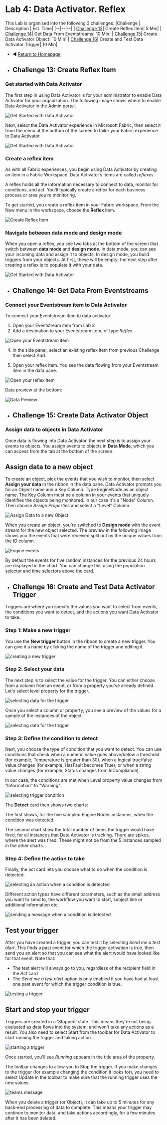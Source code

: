 # Lab 4: Data Activator. Reflex

This Lab is organised into the following 3 challenges:
|Challenge | Description | Est. Time|
|--|--|--|
| [Challenge 13](#challenge-13-create-reflex-item)| Create Reflex Item| 5 Min|
| [Challenge 14](#challenge-14-get-data-from-eventstreams)| Get Data From Eventstreams| 10 Min|
| [Challenge 15](#challenge-15-create-data-activator-object)| Create Data Activator Object| 10 Min|
| [Challenge 16](#challenge-16-create-and-test-data-activator-trigger)| Create and Test Data Activator Trigger| 10 Min|

- ◀️ [Return to Homepage](readme.md)

- ## Challenge 13: Create Reflex Item

### Get started with Data Activator

The first step in using Data Activator is for your administrator to enable Data Activator for your organization. The following image shows where to enable Data Activator in the Admin portal.

![Get Started with Data Activator](/assets/images/data-activator-get-started-04.png "Screenshot of enabling data activator in the admin portal.")

Next, select the Data Activator experience in Microsoft Fabric, then select it from the menu at the bottom of the screen to tailor your Fabric experience to Data Activator.

![Get Started with Data Activator](/assets/images/data-activator-get-started-01.png "Get Started with Data Activator")


### Create a reflex item

As with all Fabric experiences, you begin using Data Activator by creating an item in a Fabric Workspace. Data Activator’s items are called *reflexes.*

A reflex holds all the information necessary to connect to data, monitor for conditions, and act. You'll typically create a reflex for each business process or area you’re monitoring.

To get started, you create a reflex item in your Fabric workspace. From the New menu in the workspace, choose the **Reflex** item.

![Create Reflex Item](/assets/images/data-activator-get-started-03.png "Screenshot of selecting a new data activator reflex item.")

### Navigate between data mode and design mode

When you open a reflex, you see two tabs at the bottom of the screen that switch between **data mode** and **design mode**. In data mode, you can see your incoming data and assign it to objects. In design mode, you build triggers from your objects. At first, these will be empty; the next step after creating a reflex is to populate it with your data.

![Get Started with Data Activator](/assets/images/data-activator-get-started-02.png "Screenshot of data activator switch between data mode and design mode.")

- ## Challenge 14: Get Data From Eventstreams

### Connect your Eventstream item to Data Activator

To connect your Eventstream item to data activator:

1. Open your Eventstream item from Lab 3
2. Add a destination to your Eventstream item, of type *Reflex*
 
![Open your Eventstream item](/assets/images/Lab4-select-reflex-destination.png "Screenshot of reflex event stream item.")

4. In the side panel, select an existing reflex item from previous Challenge then select *Add.*
  
5. Open your reflex item. You see the data flowing from your Eventstream item in the data pane.

 ![Open your reflex item](/assets/images/Lab4-select-reflex-destination2.png "Screenshot of selecting reflex item.")
 
 Data preview at the bottom:
 
 ![Data Preview](/assets/images/Lab4_DataPreview.png "Screenshot of Data Preview.")
 
 - ## Challenge 15: Create Data Activator Object

### Assign data to objects in Data Activator

   Once data is flowing into Data Activator, the next step is to assign your events to objects. You assign events to objects in **Data Mode**, which you can access from the tab at the bottom of the screen. 

## Assign data to a new object

To create an object, pick the events that you wish to monitor, then select **Assign your data** in the ribbon in the data pane. Data Activator prompts you for an Object name and a Key Column. Type EngineNode as an object name. The Key Column must be a column in your events that uniquely identifies the objects being monitored. In our case it's a "Node" Column. Then choose *Assign Properties* and select a "Level" Column.

![Assign Data to a new Object](/assets/images/Lab4_CreateReflexDataObject.png "Screenshot of Create new Data Object.")

When you create an object, you're switched to **Design mode** with the event stream for the new object selected. The preview in the following image shows you the events that were received split out by the unique values from the ID column.

![Engine events](/assets/images/Lab4_EngineEvents24hours.png "Screenshot of EngineEvents.")

By default the events for five random instances for the previous 24 hours are displayed in the chart. You can change this using the population selector and time selectors above the card.

 - ## Challenge 16: Create and Test Data Activator Trigger

Triggers are where you specify the values you want to select from events, the conditions you want to detect, and the actions you want Data Activator to take. 

### Step 1: Make a new trigger

You use the **New trigger** button in the ribbon to create a new trigger. You can give it a name by clicking the name of the trigger and editing it.

![creating a new trigger](/assets/images/data-activator-create-triggers-design-mode-01.png "Screenshot of creating a new trigger.")

### Step 2: Select your data

The next step is to select the value for the trigger. You can either choose from a column from an event, or from a property you’ve already defined. 
Let's select level property for the trigger.

![selecting data for the trigger](/assets/images/data-activator-create-triggers-design-mode-03.png "Screenshot of selecting the data for the trigger.")

Once you select a column or property, you see a preview of the values for a sample of the instances of the object.

![selecting data for the trigger](/assets/images/Lab4_data-activator-create-triggers-property_values.png "Screenshot of selecting the data for the trigger.")

### Step 3: Define the condition to detect

Next, you choose the type of condition that you want to detect. You can use conditions that check when a numeric value goes above/below a threshold (for example, Temperature is greater than 30), when a logical true/false value changes (for example, HasFault becomes True), or when a string value changes (for example, Status changes from InCompliance).

In our case, the conditions are met when Level property value changes from "Information" to "Warning".

![selecting trigger condition](/assets/images/data-activator-create-triggers-design-mode-04.png "Screenshot of a choosing the trigger condition.")

The **Detect** card then shows two charts:

The first shows, for the five sampled Engine Nodes instances, when the condition was detected. 

The second chart show the total number of times the trigger would have fired, for all instances that Data Activator is tracking. There are spikes, where the alert was fired. These might not be from the 5 instances sampled in the other charts.

### Step 4: Define the action to take

Finally, the act card lets you choose what to do when the condition is detected.

![selecting an action when a condition is detected](/assets/images/data-activator-create-triggers-design-mode-06.png "Screenshot of selecting an action when a condition is detected.")

Different action types have different parameters, such as the email address you want to send to, the workflow you want to start, subject line or additional information etc.

![sending a message when a condition is detected](/assets/images/Lab4_send_teams_msg_when_triger_cond_met.png "Screenshot of sending a message when a condition is detected.")

## Test your trigger

After you have created a trigger, you can test it by selecting *Send me a test alert*. This finds a past event for which the trigger activation is true, then send you an alert so that you can see what the alert would have looked like for that event. Note that:

* The test alert will always go to you, regardless of the recipient field in the *Act* card
* The *Send me a test alert* option is only enabled if you have had at least one past event for which the trigger condition is true.

![testing a trigger](/assets/images/Lab4_test_trigger.jpg "Screenshot of testing a trigger.")

## Start and stop your trigger

Triggers are created in a 'Stopped' state. This means they're not being evaluated as data flows into the system, and won't take any actions as a result. You also need to select Start from the toolbar for Data Activator to start running the trigger and taking action. 

![starting a trigger](/assets/images/Lab4_start_trigger.jpg "Screenshot of starting a trigger.")

Once started, you'll see *Running* appears in the title area of the property.

The toolbar changes to allow you to Stop the trigger. If you make changes to the trigger (for example changing the condition it looks for), you need to select Update in the toolbar to make sure that the running trigger uses the new values.

![teams message](/assets/images/Lab4_TeamsMessage.png "Screenshot of teams message.")

When you delete a trigger (or Object), it can take up to 5 minutes for any back-end processing of data to complete. This means your trigger may continue to monitor data, and take actions accordingly, for a few minutes after it has been deleted.

